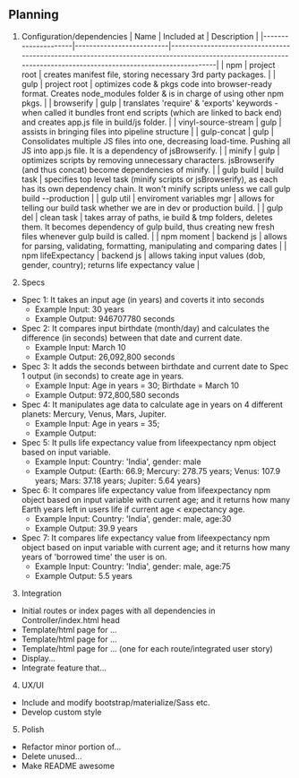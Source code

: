 ## Planning

1. Configuration/dependencies
| Name                | Included at              | Description                                                                                                                                                     |
|---------------------|--------------------------|-----------------------------------------------------------------------------------------------------------------------------------------------------------------|
| npm                 | project root             | creates manifest file, storing necessary 3rd party packages.                                                                                                    |
| gulp                | project root             | optimizes code & pkgs code into browser-ready format. Creates node_modules folder & is in charge of using other npm pkgs.                                       |
| browserify          | gulp                     | translates 'require' & 'exports' keywords - when called it bundles front end scripts (which are linked to back end) and creates app.js file in build/js folder. |
| vinyl-source-stream | gulp                     | assists in bringing files into pipeline structure                                                                                                               |
| gulp-concat         | gulp                     | Consolidates multiple JS files into one, decreasing load-time. Pushing all JS into app.js file. It is a dependency of jsBrowserify.                             |
| minify              | gulp                     | optimizes scripts by removing unnecessary characters. jsBrowserify (and thus concat) become dependencies of minify.                                             |
| gulp build          | build task               | specifies top level task (minify scripts or jsBrowserify), as each has its own dependency chain. It won't minify scripts unless we call gulp build --production |
| gulp util           | enviroment variables mgr | allows for telling our build task whether we are in dev or production build.                                                                                    |
| gulp del            | clean task               | takes array of paths, ie build & tmp folders, deletes them. It becomes dependency of gulp build, thus creating new fresh files whenever gulp build is called.   |
| npm moment            | backend js               | allows for parsing, validating, formatting, manipulating and comparing dates   |
| npm lifeExpectancy            | backend js               | allows taking input values (dob, gender, country); returns life expectancy value  |

2. Specs
  * Spec 1: It takes an input age (in years) and coverts it into seconds
    * Example Input: 30 years
    * Example Output: 946707780 seconds
  * Spec 2: It compares input birthdate (month/day) and calculates the difference (in seconds) between that date and current date.
    * Example Input: March 10
    * Example Output: 26,092,800 seconds
  * Spec 3: It adds the seconds between birthdate and current date to Spec 1 output (in seconds) to create age in years.
    * Example Input: Age in years = 30; Birthdate = March 10
    * Example Output: 972,800,580 seconds
  * Spec 4: It manipulates age data to calculate age in years on 4 different planets: Mercury, Venus, Mars, Jupiter.
    * Example Input: Age in years = 35;
    * Example Output:
  * Spec 5: It pulls life expectancy value from lifeexpectancy npm object based on input variable.
    * Example Input: Country: 'India', gender: male
    * Example Output: {Earth: 66.9; Mercury: 278.75 years; Venus: 107.9 years; Mars: 37.18 years; Jupiter: 5.64 years}
  * Spec 6: It compares life expectancy value from lifeexpectancy npm object based on input variable with current age; and it returns how many Earth years left in users life if current age < expectancy age.
    * Example Input: Country: 'India', gender: male, age:30
    * Example Output: 39.9 years
  * Spec 7: It compares life expectancy value from lifeexpectancy npm object based on input variable with current age; and it returns how many years of 'borrowed time' the user is on.
    * Example Input: Country: 'India', gender: male, age:75
    * Example Output: 5.5 years

3. Integration
  * Initial routes or index pages with all dependencies in Controller/index.html head
  * Template/html page for ...
  * Template/html page for ...
  * Template/html page for ... (one for each route/integrated user story)
  * Display...
  * Integrate feature that...

4. UX/UI
  * Include and modify bootstrap/materialize/Sass etc.
  * Develop custom style

5. Polish
  * Refactor minor portion of...
  * Delete unused...
  * Make README awesome
